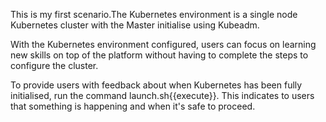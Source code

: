 This is my first scenario.The Kubernetes environment is a single node Kubernetes cluster with the Master initialise using Kubeadm.

With the Kubernetes environment configured, users can focus on learning new skills on top of the platform without having to complete the steps to configure the cluster.

To provide users with feedback about when Kubernetes has been fully initialised, run the command launch.sh{{execute}}. This indicates to users that something is happening and when it's safe to proceed.
